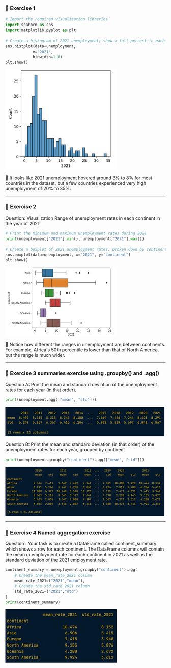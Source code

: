 ### 🔹 Exercise 1
```python
# Import the required visualization libraries
import seaborn as sns
import matplotlib.pyplot as plt

# Create a histogram of 2021 unemployment; show a full percent in each bin
sns.histplot(data=unemployment,
            x="2021",
            binwidth=1.0)
plt.show()
```

<left>
  <img src="unemployment in 2021.JPG" width="350">
</left>

📌 It looks like 2021 unemployment hovered around 3% to 8% for most countries in the dataset, but a few countries experienced very high unemployment of 20% to 35%.

---

### 🔹 Exercise 2

Question: Visualization Range of unemployment rates in each continent in the year of 2021 

```python
# Print the minimum and maximum unemployment rates during 2021
print(unemployment["2021"].min(), unemployment["2021"].max())

# Create a boxplot of 2021 unemployment rates, broken down by continent
sns.boxplot(data=unemployment, x="2021", y="continent")
plt.show()
```

<left>
  <img src="continent by year.JPG" width="350">
</left>

📌 Notice how different the ranges in unemployment are between continents. For example, Africa's 50th percentile is lower than that of North America, but the range is much wider.

---

### 🔹 Exercise 3 summaries exercise using .groupby() and .agg()

Question A: 
Print the mean and standard deviation of the unemployment rates for each year (in that order).

```python
print(unemployment.agg(["mean", "std"]))
```

<left>
  <img src="meanstd.JPG" width="500">
</left>

Question B: 
Print the mean and standard deviation (in that order) of the unemployment rates for each year, grouped by continent.

```python
print(unemployment.groupby("continent").agg(["mean", "std"]))
```

<left>
  <img src="meanstd2.JPG" width="500">
</left>

---

### 🔹 Exercise 4 Named aggregation exercise

Question : 
Your task is to create a DataFrame called continent_summary which shows a row for each continent. The DataFrame columns will contain the mean unemployment rate for each continent in 2021 as well as the standard deviation of the 2021 employment rate. 

```python
continent_summary = unemployment.groupby("continent").agg(
    # Create the mean_rate_2021 column
    mean_rate_2021=("2021","mean"),
    # Create the std_rate_2021 column
    std_rate_2021=("2021","std")
)
print(continent_summary)
```

<left>
  <img src="meanstd3.JPG" width="350">
</left>








